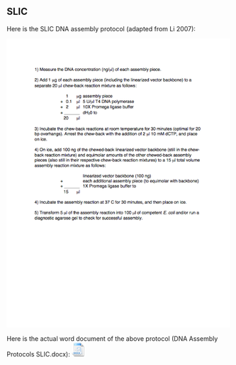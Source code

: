 ## SLIC

Here is the SLIC DNA assembly protocol (adapted from Li 2007):

![SLIC](../../images/DNA_Assembly_Protocol0.png)

Here is the actual word document of the above protocol (DNA Assembly Protocols SLIC.docx):
[![](../../images/docIcon.png)](http://j5.jbei.org/j5manual/attachments/DNA_Assembly_Protocol.docx)